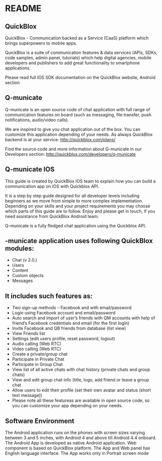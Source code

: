 # README #


## QuickBlox

QuickBlox - Communication backed as a Service (CaaS) platform which brings superpowers to mobile apps.

QuickBlox is a suite of communication features & data services (APIs, SDKs, code samples, admin panel, tutorials) which help digital agencies, mobile developers and publishers to add great functionality to smartphone applications.

Please read full IOS SDK documentation on the QuickBlox website, Android section

## Q-municate 
Q-municate is an open source code of chat application with full range of communication features on board (such as messaging, file transfer, push notifications, audio/video calls).

We are inspired to give you chat application out of the box. You can customize this application depending of your needs. As always QuickBlox backend is at your service: http://quickblox.com/plans/

Find the source code and more information about Q-municate in our Developers section: http://quickblox.com/developers/q-municate

## Q-municate IOS
This guide is created by QuickBlox IOS team to explain how you can build a communication app on IOS with Quickblox API.

It is a step by step guide designed for all developer levels including beginners as we move from simple to more complex implementation. Depending on your skills and your project requirements you may choose which parts of this guide are to follow. Enjoy and please get in touch, if you need assistance from QuickBlox Android team.

Q-municate is a fully fledged chat application using the Quickblox API.

## -municate application uses following QuickBlox modules:

* Chat (v 2.0.)
* Users
* Content
* Custom objects
* Messages


## It includes such features as:

* Two sign-up methods – Facebook and with email/password
* Login using Facebook account and email/password
* Auto search and import of user’s friends with QM accounts with help of friend’s Facebook credentials and email (for the first login)
* Invite Facebook and QB friends from database (list view)
* View Friends list
* Settings (edit users profile, reset password, logout)
* Audio calling (Web RTC)
* Video calling (Web RTC)
* Create a private/group chat
* Participate in Private Chat
* Participate in Group Chat
* View list of all active chats with chat history (private chats and group chats)
* View and edit group chat info (title, logo, add friend or leave a group chat
* Allow users to edit their profile (set their own avatar and status (short text message))
* Please note all these featureas are available in open source code, so you can customize your app depending on your needs.

## Software Environment

The Android application runs on the phones with screen sizes varying between 3 and 5 inches, with Android 4 and above till Android 4.4 onboard.
The Android App is developed as native Android application.
Web component is based on QuickBlox platform.
The App and Web panel has English language interface.
The App works only in Portrait screen mode